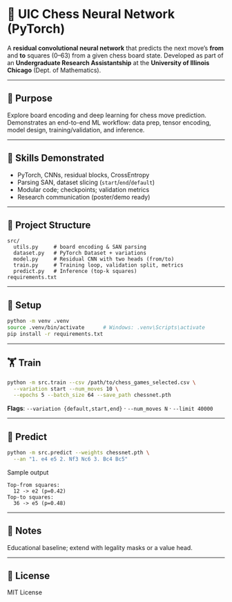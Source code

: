 # 🧠 UIC Chess Neural Network (PyTorch)

A **residual convolutional neural network** that predicts the next move’s **from** and **to** squares (0–63) from a given chess board state.
Developed as part of an **Undergraduate Research Assistantship** at the **University of Illinois Chicago** (Dept. of Mathematics).

---

## 🎯 Purpose
Explore board encoding and deep learning for chess move prediction.
Demonstrates an end-to-end ML workflow: data prep, tensor encoding, model design, training/validation, and inference.

---

## 🧠 Skills Demonstrated
- PyTorch, CNNs, residual blocks, CrossEntropy
- Parsing SAN, dataset slicing (`start`/`end`/`default`)
- Modular code; checkpoints; validation metrics
- Research communication (poster/demo ready)

---

## 📂 Project Structure
```
src/
  utils.py     # board encoding & SAN parsing
  dataset.py   # PyTorch Dataset + variations
  model.py     # Residual CNN with two heads (from/to)
  train.py     # Training loop, validation split, metrics
  predict.py   # Inference (top-k squares)
requirements.txt
```

---

## 🚀 Setup
```bash
python -m venv .venv
source .venv/bin/activate      # Windows: .venv\Scripts\activate
pip install -r requirements.txt
```

---

## 🏋️ Train
```bash
python -m src.train --csv /path/to/chess_games_selected.csv \
  --variation start --num_moves 10 \
  --epochs 5 --batch_size 64 --save_path chessnet.pth
```
**Flags**: `--variation {default,start,end}` · `--num_moves N` · `--limit 40000`

---

## 🔮 Predict
```bash
python -m src.predict --weights chessnet.pth \
  --an "1. e4 e5 2. Nf3 Nc6 3. Bc4 Bc5"
```
Sample output
```
Top-from squares:
  12 -> e2 (p=0.42)
Top-to squares:
  36 -> e5 (p=0.48)
```

---

## 📝 Notes
Educational baseline; extend with legality masks or a value head.

---

## 📜 License
MIT License

